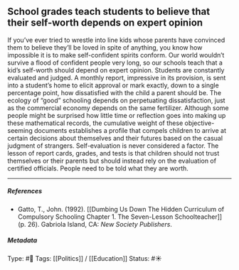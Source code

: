 ## School grades teach students to believe that their self-worth depends on expert opinion  # 

If you’ve ever tried to wrestle into line kids whose parents have convinced them to believe they’ll be loved in spite of anything, you know how impossible it is to make self-confident spirits conform. Our world wouldn’t survive a flood of confident people very long, so our schools teach that a kid’s self-worth should depend on expert opinion. Students are constantly evaluated and judged. A monthly report, impressive in its provision, is sent into a student’s home to elicit approval or mark exactly, down to a single percentage point, how dissatisfied with the child a parent should be. The ecology of “good” schooling depends on perpetuating dissatisfaction, just as the commercial economy depends on the same fertilizer. Although some people might be surprised how little time or reflection goes into making up these mathematical records, the cumulative weight of these objective-seeming documents establishes a profile that compels children to arrive at certain decisions about themselves and their futures based on the casual judgment of strangers. Self-evaluation is never considered a factor. The lesson of report cards, grades, and tests is that children should not trust themselves or their parents but should instead rely on the evaluation of certified officials. People need to be told what they are worth.

___

##### References

- Gatto, T., John. (1992). [[Dumbing Us Down The Hidden Curriculum of Compulsory Schooling Chapter 1. The Seven-Lesson Schoolteacher]] (p. 26). Gabriola Island, CA: _New Society Publishers_.

##### Metadata

Type: #🔴 
Tags: [[Politics]] / [[Education]]
Status: #☀️ 
